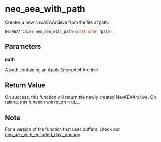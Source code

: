 # neo_aea_with_path
Creates a new NeoAEAArchive from the file at path.

```c
NeoAEAArchive neo_aea_with_path(const char *path);
```

## Parameters

#### path

A path containing an Apple Encrypted Archive

## Return Value

On success, this function will return the newly created NeoAEAArchive. On failure, this function will return NULL.

## Note

For a version of the function that uses buffers, check out [neo_aea_with_encoded_data_nocopy](neo_aea_with_encoded_data_nocopy.md).